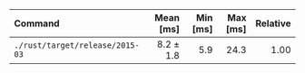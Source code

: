 | Command | Mean [ms] | Min [ms] | Max [ms] | Relative |
|:---|---:|---:|---:|---:|
| `./rust/target/release/2015-03` | 8.2 ± 1.8 | 5.9 | 24.3 | 1.00 |
